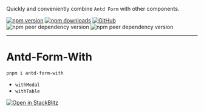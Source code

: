 <p align="center">

Quickly and conveniently combine `Antd Form` with other components.

[![npm version](https://img.shields.io/npm/v/antd-form-with?style=flat-square)](https://www.npmjs.com/package/antd-form-with)
[![npm downloads](https://img.shields.io/npm/dt/antd-form-with.svg?style=flat-square)](http://www.npmtrends.com/antd-form-with)
[![GitHub](https://img.shields.io/github/license/binghuis/antd-form-with.svg?style=flat-square)](https://github.com/binghuis/antd-form-with/blob/main/LICENSE)
![npm peer dependency version](https://img.shields.io/npm/dependency-version/antd-form-with/peer/react?style=flat-square)
![npm peer dependency version](https://img.shields.io/npm/dependency-version/antd-form-with/peer/antd?style=flat-square)

<!-- [![npm bundle size](https://img.shields.io/bundlephobia/minzip/antd-form-with?style=flat-square)](https://bundlephobia.com/result?p=antd-form-with) -->
</p>

---

# Antd-Form-With

`pnpm i antd-form-with`

- `withModal`
- `withTable`

[![Open in StackBlitz](https://developer.stackblitz.com/img/open_in_stackblitz_small.svg)](https://stackblitz.com/github/binghuis/antd-form-with/tree/main/samples/basic)